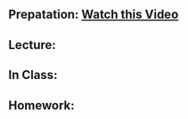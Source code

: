 ## Prepatation: [Watch this Video](https://www.youtube.com/watch?v=s1SkCYMnfbY)

## Lecture:

## In Class:

## Homework:
